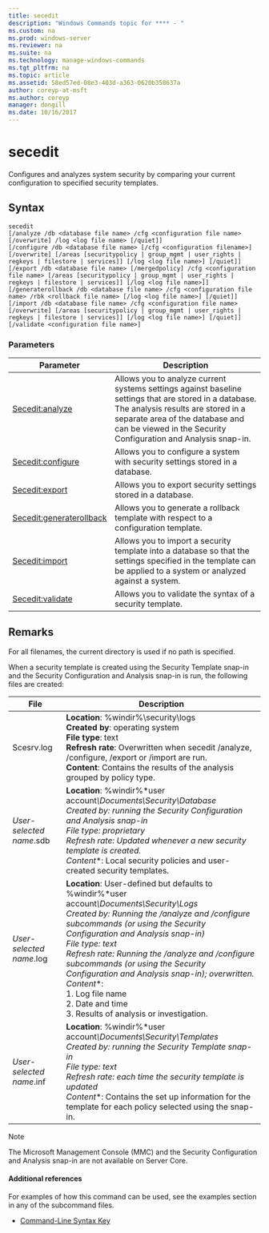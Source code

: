 ```yaml
---
title: secedit
description: "Windows Commands topic for **** - "
ms.custom: na
ms.prod: windows-server
ms.reviewer: na
ms.suite: na
ms.technology: manage-windows-commands
ms.tgt_pltfrm: na
ms.topic: article
ms.assetid: 58ed57ed-08e3-403d-a363-0620b358637a
author: coreyp-at-msft
ms.author: coreyp
manager: dongill
ms.date: 10/16/2017
---
```


# secedit



Configures and analyzes system security by comparing your current configuration to specified security templates.

## Syntax

```
secedit 
[/analyze /db <database file name> /cfg <configuration file name> [/overwrite] /log <log file name> [/quiet]]
[/configure /db <database file name> [/cfg <configuration filename>] [/overwrite] [/areas [securitypolicy | group_mgmt | user_rights | regkeys | filestore | services]] [/log <log file name>] [/quiet]]
[/export /db <database file name> [/mergedpolicy] /cfg <configuration file name> [/areas [securitypolicy | group_mgmt | user_rights | regkeys | filestore | services]] [/log <log file name>]]
[/generaterollback /db <database file name> /cfg <configuration file name> /rbk <rollback file name> [/log <log file name>] [/quiet]]
[/import /db <database file name> /cfg <configuration file name> [/overwrite] [/areas [securitypolicy | group_mgmt | user_rights | regkeys | filestore | services]] [/log <log file name>] [/quiet]]
[/validate <configuration file name>]
```

### Parameters

|Parameter|Description|
|---------|-----------|
|[Secedit:analyze](secedit-analyze.md)|Allows you to analyze current systems settings against baseline settings that are stored in a database.  The analysis results are stored in a separate area of the database and can be viewed in the Security Configuration and Analysis snap-in.|
|[Secedit:configure](secedit-configure.md)|Allows you to configure a system with security settings stored in a database.|
|[Secedit:export](secedit-export.md)|Allows you to export security settings stored in a database.|
|[Secedit:generaterollback](secedit-generaterollback.md)|Allows you to generate a rollback template with respect to a configuration template.|
|[Secedit:import](secedit-import.md)|Allows you to import a security template into a database so that the settings specified in the template can be applied to a system or analyzed against a system.|
|[Secedit:validate](secedit-validate.md)|Allows you to validate the syntax of a security template.|

## Remarks

For all filenames, the current directory is used if no path is specified.

When a security template is created using the Security Template snap-in and the Security Configuration and Analysis snap-in is run, the following files are created:


|           File           |                                                                                                                                                                                                                                                               Description                                                                                                                                                                                                                                                                |
|--------------------------|------------------------------------------------------------------------------------------------------------------------------------------------------------------------------------------------------------------------------------------------------------------------------------------------------------------------------------------------------------------------------------------------------------------------------------------------------------------------------------------------------------------------------------------|
|        Scesrv.log        |                                                                                                                             **Location**: %windir%\security\logs</br>**Created by**: operating system</br>**File type**: text</br>**Refresh rate**: Overwritten when secedit /analyze, /configure, /export or /import are run.</br>**Content**: Contains the results of the analysis grouped by policy type.                                                                                                                             |
| *User-selected name*.sdb |                                                                                    **Location**: %windir%\*user account<em>\Documents\Security\Database</br></em>*Created by*<em>: running the Security Configuration and Analysis snap-in</br></em>*File type*<em>: proprietary</br></em>*Refresh rate*<em>: Updated whenever a new security template is created.</br></em>*Content*\*: Local security policies and user-created security templates.                                                                                    |
| *User-selected name*.log | **Location**: User-defined but defaults to %windir%\*user account<em>\Documents\Security\Logs</br></em>*Created by*<em>: Running the /analyze and /configure subcommands (or using the Security Configuration and Analysis snap-in)</br></em>*File type*<em>: text</br></em>*Refresh rate*<em>: Running the /analyze and /configure subcommands (or using the Security Configuration and Analysis snap-in); overwritten.</br></em>*Content*\*:</br>1.  Log file name</br>2.  Date and time</br>3.  Results of analysis or investigation. |
| *User-selected name*.inf |                                                                                     **Location**: %windir%\*user account<em>\Documents\Security\Templates</br></em>*Created by*<em>: running the Security Template snap-in</br></em>*File type*<em>: text</br></em>*Refresh rate*<em>: each time the security template is updated</br></em>*Content*\*: Contains the set up information for the template for each policy selected using the snap-in.                                                                                     |

> [!NOTE]
> The Microsoft Management Console (MMC) and the Security Configuration and Analysis snap-in are not available on Server Core.

#### Additional references

For examples of how this command can be used, see the examples section in any of the subcommand files.
-   [Command-Line Syntax Key](command-line-syntax-key.md)